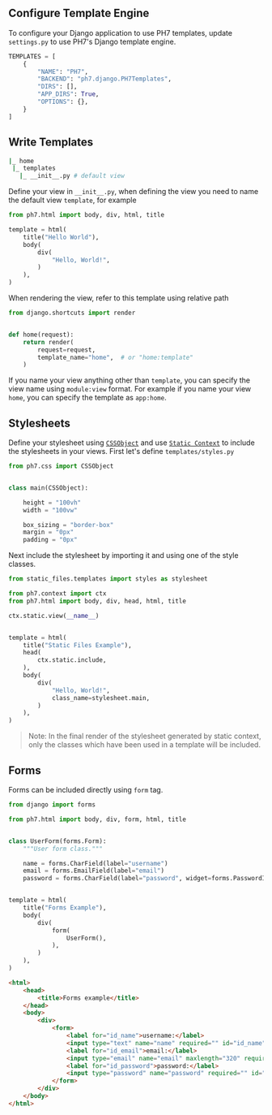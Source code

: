 ## Configure Template Engine

To configure your Django application to use PH7 templates, update `settings.py` to use PH7's Django template engine.

```python
TEMPLATES = [
    {
        "NAME": "PH7",
        "BACKEND": "ph7.django.PH7Templates",
        "DIRS": [],
        "APP_DIRS": True,
        "OPTIONS": {},
    }
]
```

## Write Templates

```bash
|_ home
 |_ templates
   |_ __init__.py # default view
```

Define your view in `__init__.py`, when defining the view you need to name the default view `template`, for example

<!-- {"type": "html", "file": "examples/django_app/home/templates/__init__.py", "input_only": true} -->
```python
from ph7.html import body, div, html, title

template = html(
    title("Hello World"),
    body(
        div(
            "Hello, World!",
        )
    ),
)
```

<!-- end -->


When rendering the view, refer to this template using relative path

<!-- {"type": "html", "file": "examples/django_app/home/views.py", "input_only": true} -->
```python
from django.shortcuts import render


def home(request):
    return render(
        request=request,
        template_name="home",  # or "home:template"
    )
```

<!-- end -->

If you name your view anything other than `template`, you can specify the view name using `module:view` format. For example if you name your view `home`, you can specify the template as `app:home`.


## Stylesheets

Define your stylesheet using [`CSSObject`](/css/#cssobject) and use [`Static Context`](/css/#static-context) to include the stylesheets in your views. First let's define `templates/styles.py`

<!-- {"type": "html", "file": "examples/django_app/static_files/templates/styles.py", "input_only": true} -->
```python
from ph7.css import CSSObject


class main(CSSObject):

    height = "100vh"
    width = "100vw"

    box_sizing = "border-box"
    margin = "0px"
    padding = "0px"
```

<!-- end -->

Next include the stylesheet by importing it and using one of the style classes.

<!-- {"type": "html", "file": "examples/django_app/static_files/templates/__init__.py", "input_only": true} -->
```python
from static_files.templates import styles as stylesheet

from ph7.context import ctx
from ph7.html import body, div, head, html, title

ctx.static.view(__name__)


template = html(
    title("Static Files Example"),
    head(
        ctx.static.include,
    ),
    body(
        div(
            "Hello, World!",
            class_name=stylesheet.main,
        )
    ),
)
```

<!-- end -->

> Note: In the final render of the stylesheet generated by static context, only the classes which have been used in a template will be included.


## Forms

Forms can be included directly using `form` tag.

<!-- {"type": "html", "file": "examples/django_app/forms/templates/__init__.py", "input_only": true} -->
```python
from django import forms

from ph7.html import body, div, form, html, title


class UserForm(forms.Form):
    """User form class."""

    name = forms.CharField(label="username")
    email = forms.EmailField(label="email")
    password = forms.CharField(label="password", widget=forms.PasswordInput())


template = html(
    title("Forms Example"),
    body(
        div(
            form(
                UserForm(),
            ),
        )
    ),
)
```

<!-- end -->

```html
<html>
    <head>
        <title>Forms example</title>
    </head>
    <body>
        <div>
            <form>
                <label for="id_name">username:</label>
                <input type="text" name="name" required="" id="id_name">
                <label for="id_email">email:</label>
                <input type="email" name="email" maxlength="320" required="" id="id_email">
                <label for="id_password">password:</label>
                <input type="password" name="password" required="" id="id_password">
            </form>
        </div>
    </body>
</html>
```
